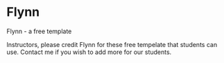 # Flynn
Flynn - a free template

Instructors, please credit Flynn for these free tempelate that students can use. Contact me if you wish to add more for our students.
